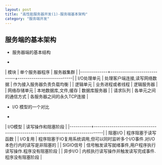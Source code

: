```yaml
---
layout: post
title: "高性能服务器开发(1)-服务端基本架构"
category: "服务端开发"
---
```


## 服务端的基本架构 ##

- 服务器端的基本结构

-
| 模块         | 单个服务器程序              | 服务器集群                 |
|--------------+-----------------------------+----------------------------|
| I/O处理单元  | 处理客户端连接,读写网络数据 | 作为接入服务器负责负载均衡 |
| 逻辑单元     | 业务进程或者线程            | 逻辑服务器                 |
| 网络存储单元 | 本地数据库,文件,缓存        | 数据库服务器               |
| 请求队列     | 各单元之间的通信方式        | 各服务器之间的永久TCP连接  |



- I/O 模型的一个对比

-
| I/O模型   | 读写操作和阻塞阶段                                                               |
|-----------+----------------------------------------------------------------------------------|
| 阻塞I/O   | 程序阻塞于读写函数                                                               |
| I/O复用   | 程序阻塞于IO复用系统调用,但可以同时监听多个I/O事件.对I/O本色行内的读写是非阻塞的 |
| SIGIO信号 | 信号触发读写就绪事件,用户程序执行读写操作.程序没有阻塞阶段                       |
| 异步I/O   | 内核执行读写操作并触发读写完成事件.程序没有阻塞阶段                              |






